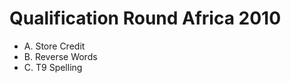 Qualification Round Africa 2010
===============================

* A. Store Credit
* B. Reverse Words
* C. T9 Spelling


